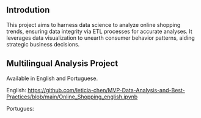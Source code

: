 ## Introdution
This project aims to harness data science to analyze online shopping trends, ensuring data integrity via ETL processes for accurate analyses. It leverages data visualization to unearth consumer behavior patterns, aiding strategic business decisions.
## Multilingual Analysis Project
Available in English and Portuguese.

English: https://github.com/leticia-chen/MVP-Data-Analysis-and-Best-Practices/blob/main/Online_Shopping_english.ipynb

Portugues:
